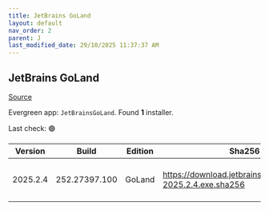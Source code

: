 ```yaml
---
title: JetBrains GoLand
layout: default
nav_order: 2
parent: J
last_modified_date: 29/10/2025 11:37:37 AM
---
```


## JetBrains GoLand

[Source](https://www.jetbrains.com/dataspell)

Evergreen app: `JetBrainsGoLand`. Found **1** installer.

Last check: 🟢

| Version  | Build         | Edition | Sha256                                                       | Date       | Size       | Type | URI                                                                                                            |
| -------- | ------------- | ------- | ------------------------------------------------------------ | ---------- | ---------- | ---- | -------------------------------------------------------------------------------------------------------------- |
| 2025.2.4 | 252.27397.100 | GoLand  | https://download.jetbrains.com/go/goland-2025.2.4.exe.sha256 | 24/10/2025 | 1003476480 | exe  | [https://download.jetbrains.com/go/goland-2025.2.4.exe](https://download.jetbrains.com/go/goland-2025.2.4.exe) |
